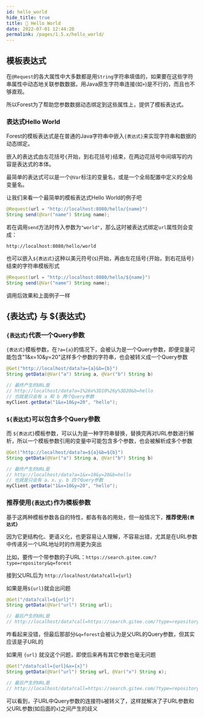 ```yaml
---
id: hello_world
hide_title: true
title: 🍬 Hello World
date: 2022-07-01 12:44:20
permalink: /pages/1.5.x/hello_world/
---
```


## 模板表达式

在`@Request`的各大属性中大多数都是用`String`字符串填值的，如果要在这些字符串属性中动态地关联参数数据，用Java原生字符串连接(如`+`)是不行的，而且也不够直观。

所以Forest为了帮助您参数数据动态绑定到这些属性上，提供了模板表达式。

### 表达式Hello World

Forest的模板表达式是在普通的Java字符串中嵌入`{表达式}`来实现字符串和数据的动态绑定。

嵌入的表达式由左花括号`{`开始，到右花括号`}`结束，在两边花括号中间填写的内容是表达式的本体。

最简单的表达式可以是一个`@Var`标注的变量名，或是一个全局配置中定义的全局变量名。

让我们来看一个最简单的模板表达式Hello World的例子吧

```java
@Request(url = "http://localhost:8080/hello/{name}")
String send(@Var("name") String name);
```

若在调用`send`方法时传入参数为`"world"`，那么这时被表达式绑定`url`属性则会变成：

    http://localhost:8080/hello/world

也可以嵌入`${表达式}`这种以美元符号(`$`)开始，再由左花括号`{`开始，到右花括号`}`结束的字符串模板形式

```java
@Request(url = "http://localhost:8080/hello/${name}")
String send(@Var("name") String name);
```

调用后效果和上面例子一样

## {表达式} 与 ${表达式}

### `{表达式}`代表一个Query参数

`{表达式}`模板参数，在`?a={a}`的情况下，会被认为是一个Query参数，即便变量可能包含"1&x=10&y=20"这样多个参数的字符串，也会被转义成一个Query参数

```java
@Get("http://localhost/data?a={a}&b={b}")
String getData(@Var("a") String a, @Var("b") String b)
```

```java
// 最终产生的URL是
// http://localhost/data?a=1%26x%3D10%26y%3D20&b=hello
// 也就是只会有 a 和 b 两个Query参数
myClient.getData("1&x=10&y=20", "hello");
```

### `${表达式}`可以包含多个Query参数

而 `${表达式}`模板参数，可以认为是一种字符串替换，替换完再对URL参数进行解析，所以一个模板参数引用的变量中可能包含多个参数，也会被解析成多个参数

```java
@Get("http://localhost/data?a=${a}&b=${b}")
String getData(@Var("a") String a, @Var("b") String b)
```

```java
// 最终产生的URL是
// http://localhost/data?a=1&x=10&y=20&b=hello
// 也就是只会有 a、x、y、b 四个Query参数
myClient.getData("1&x=10&y=20", "hello");
```

### 推荐使用`{表达式}`作为模板参数

基于这两种模板参数各自的特性，都各有各的用处，但一般情况下，<b>推荐使用`{表达式}`</b>

因为它更结构化、更语义化，也更容易让人理解，不容易出错，尤其是在URL参数中传递另一个URL地址时的作用更为突出

比如，要传一个带参数的子URL：`https://search.gitee.com/?type=repository&q=forest`

接到父URL后为 `http://localhost/data?call={url}`

如果是用`${url}`就会出问题

```java
@Get("/data?call=${url}")
String getData(@Var("url") String url);

// 最后产生的URL是
// http://localhost/data?call=https://search.gitee.com/?type=repository&q=forest
```
咋看起来没错，但最后那部分`&q=forest`会被认为是父URL的Query参数，但其实应该是子URL的

如果用 `{url}` 就没这个问题，即使后来再有其它参数也毫无问题

```java
@Get("/data?call={url}&x={x}")
String getData(@Var("url") String url, @Var("x") String x);

// 最后产生的URL是
// http://localhost/data?call=https://search.gitee.com/?type=repository%26q=forest&x=xxx
```

可以看到，子URL中Query参数的连接符`&`被转义了，这样就解决了子URL参数和父URL参数(如后面的`x`)之间产生的歧义

